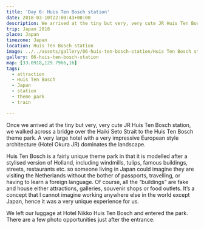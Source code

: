 ```yaml
---
title: 'Day 6: Huis Ten Bosch station'
date: 2018-03-10T22:00:43+00:00
description: We arrived at the tiny but very, very cute JR Huis Ten Bosch station, walked across a bridge to the Huis Ten Bosch theme park.
trip: Japan 2018
place: Japan
timezone: Japan
location: Huis Ten Bosch station
image: ../../assets/gallery/06-huis-ten-bosch-station/Huis Ten Bosch station, Chris.jpeg
gallery: 06-huis-ten-bosch-station
map: [33.0918,129.7966,16]
tags:
  - attraction
  - Huis Ten Bosch
  - Japan
  - station
  - theme park
  - train

---
```

Once we arrived at the tiny but very, very cute JR Huis Ten Bosch station, we walked across a bridge over the Haiki Seto Strait to the Huis Ten Bosch theme park. A very large hotel with a very impressive European style architecture (Hotel Okura JR) dominates the landscape.

Huis Ten Bosch is a fairly unique theme park in that it is modelled after a stylised version of Holland, including windmills, tulips, famous buildings, streets, restaurants etc. so someone living in Japan could imagine they are visiting the Netherlands without the bother of passports, travelling, or having to learn a foreign language. Of course, all the &#8220;buildings&#8221; are fake and house either attractions, galleries, souvenir shops or food outlets. It&#8217;s a concept that I cannot imagine working anywhere else in the world except Japan, hence it was a very unique experience for us.

We left our luggage at Hotel Nikko Huis Ten Bosch and entered the park. There are a few photo opportunities just after the entrance.
